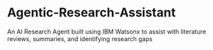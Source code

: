# Agentic-Research-Assistant
An AI Research Agent built using IBM Watsonx to assist with literature reviews, summaries, and identifying research gaps

